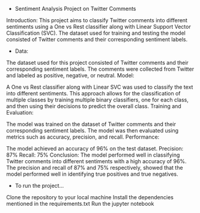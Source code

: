 * Sentiment Analysis Project on Twitter Comments

Introduction: This project aims to classify Twitter comments into
different sentiments using a One vs Rest classifier along with Linear
Support Vector Classification (SVC). The dataset used for training and
testing the model consisted of Twitter comments and their corresponding
sentiment labels.

* Data:

The dataset used for this project consisted of Twitter comments and
their corresponding sentiment labels. The comments were collected from
Twitter and labeled as positive, negative, or neutral. Model:

A One vs Rest classifier along with Linear SVC was used to classify the
text into different sentiments. This approach allows for the
classification of multiple classes by training multiple binary
classifiers, one for each class, and then using their decisions to
predict the overall class. Training and Evaluation:

The model was trained on the dataset of Twitter comments and their
corresponding sentiment labels. The model was then evaluated using
metrics such as accuracy, precision, and recall. Performance:

The model achieved an accuracy of 96% on the test dataset. Precision:
87% Recall: 75% Conclusion: The model performed well in classifying
Twitter comments into different sentiments with a high accuracy of 96%.
The precision and recall of 87% and 75% respectively, showed that the
model performed well in identifying true positives and true negatives.

* To run the project...

Clone the repository to your local machine Install the dependencies
mentioned in the requirements.txt Run the jupyter notebook

